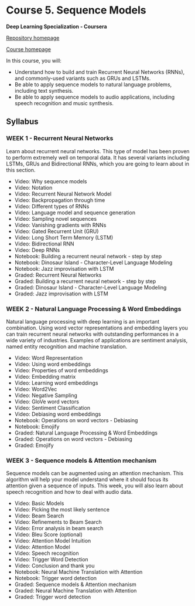 # Course 5. Sequence Models 

**Deep Learning Specialization - Coursera**

[Repository homepage](https://github.com/ngshya/deep-learning-coursera/ "Deep learning GitHub repository.")

[Course homepage](https://www.coursera.org/learn/nlp-sequence-models "Sequence Models")

In this course, you will:
* Understand how to build and train Recurrent Neural Networks (RNNs), and commonly-used variants such as GRUs and LSTMs.
* Be able to apply sequence models to natural language problems, including text synthesis. 
* Be able to apply sequence models to audio applications, including speech recognition and music synthesis.


## Syllabus

### WEEK 1 - Recurrent Neural Networks

Learn about recurrent neural networks. This type of model has been proven to perform extremely well on temporal data. It has several variants including LSTMs, GRUs and Bidirectional RNNs, which you are going to learn about in this section.

* Video: Why sequence models
* Video: Notation
* Video: Recurrent Neural Network Model
* Video: Backpropagation through time
* Video: Different types of RNNs
* Video: Language model and sequence generation
* Video: Sampling novel sequences
* Video: Vanishing gradients with RNNs
* Video: Gated Recurrent Unit (GRU)
* Video: Long Short Term Memory (LSTM)
* Video: Bidirectional RNN
* Video: Deep RNNs
* Notebook: Building a recurrent neural network - step by step
* Notebook: Dinosaur Island - Character-Level Language Modeling
* Notebook: Jazz improvisation with LSTM
* Graded: Recurrent Neural Networks
* Graded: Building a recurrent neural network - step by step
* Graded: Dinosaur Island - Character-Level Language Modeling
* Graded: Jazz improvisation with LSTM


### WEEK 2 - Natural Language Processing & Word Embeddings

Natural language processing with deep learning is an important combination. Using word vector representations and embedding layers you can train recurrent neural networks with outstanding performances in a wide variety of industries. Examples of applications are sentiment analysis, named entity recognition and machine translation.

* Video: Word Representation
* Video: Using word embeddings
* Video: Properties of word embeddings
* Video: Embedding matrix
* Video: Learning word embeddings
* Video: Word2Vec
* Video: Negative Sampling
* Video: GloVe word vectors
* Video: Sentiment Classification
* Video: Debiasing word embeddings
* Notebook: Operations on word vectors - Debiasing
* Notebook: Emojify
* Graded: Natural Language Processing & Word Embeddings
* Graded: Operations on word vectors - Debiasing
* Graded: Emojify


### WEEK 3 - Sequence models & Attention mechanism

Sequence models can be augmented using an attention mechanism. This algorithm will help your model understand where it should focus its attention given a sequence of inputs. This week, you will also learn about speech recognition and how to deal with audio data.

* Video: Basic Models
* Video: Picking the most likely sentence
* Video: Beam Search
* Video: Refinements to Beam Search
* Video: Error analysis in beam search
* Video: Bleu Score (optional)
* Video: Attention Model Intuition
* Video: Attention Model
* Video: Speech recognition
* Video: Trigger Word Detection
* Video: Conclusion and thank you
* Notebook: Neural Machine Translation with Attention
* Notebook: Trigger word detection
* Graded: Sequence models & Attention mechanism
* Graded: Neural Machine Translation with Attention
* Graded: Trigger word detection
